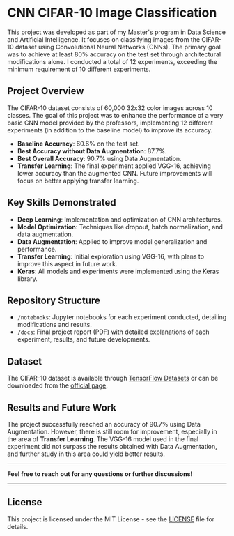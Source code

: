 # CNN CIFAR-10 Image Classification

This project was developed as part of my Master's program in Data Science and Artificial Intelligence. It focuses on classifying images from the CIFAR-10 dataset using Convolutional Neural Networks (CNNs). The primary goal was to achieve at least 80% accuracy on the test set through architectural modifications alone. I conducted a total of 12 experiments, exceeding the minimum requirement of 10 different experiments.

## Project Overview

The CIFAR-10 dataset consists of 60,000 32x32 color images across 10 classes. The goal of this project was to enhance the performance of a very basic CNN model provided by the professors, implementing 12 different experiments (in addition to the baseline model) to improve its accuracy.

- **Baseline Accuracy**: 60.6% on the test set.
- **Best Accuracy without Data Augmentation**: 87.7%.
- **Best Overall Accuracy**: 90.7% using Data Augmentation.
- **Transfer Learning**: The final experiment applied VGG-16, achieving lower accuracy than the augmented CNN. Future improvements will focus on better applying transfer learning.

## Key Skills Demonstrated

- **Deep Learning**: Implementation and optimization of CNN architectures.
- **Model Optimization**: Techniques like dropout, batch normalization, and data augmentation.
- **Data Augmentation**: Applied to improve model generalization and performance.
- **Transfer Learning**: Initial exploration using VGG-16, with plans to improve this aspect in future work.
- **Keras**: All models and experiments were implemented using the Keras library.

## Repository Structure

- `/notebooks`: Jupyter notebooks for each experiment conducted, detailing modifications and results.
- `/docs`: Final project report (PDF) with detailed explanations of each experiment, results, and future developments.

## Dataset

The CIFAR-10 dataset is available through [TensorFlow Datasets](https://www.tensorflow.org/datasets/catalog/cifar10) or can be downloaded from the [official page](https://www.cs.toronto.edu/~kriz/cifar.html).

## Results and Future Work

The project successfully reached an accuracy of 90.7% using Data Augmentation. However, there is still room for improvement, especially in the area of **Transfer Learning**. The VGG-16 model used in the final experiment did not surpass the results obtained with Data Augmentation, and further study in this area could yield better results.

---

**Feel free to reach out for any questions or further discussions!**

---

## License

This project is licensed under the MIT License - see the [LICENSE](LICENSE) file for details.

